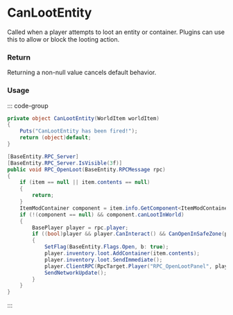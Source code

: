 # CanLootEntity
<Badge type="info" text="Entity"/>[<Badge type="danger" text="Carbon Compatible"/>](https://github.com/CarbonCommunity/Carbon)[<Badge type="warning" text="Oxide Compatible"/>](https://github.com/OxideMod/Oxide.Rust)
Called when a player attempts to loot an entity or container. Plugins can use this to allow or block the looting action.

### Return
Returning a non-null value cancels default behavior.

### Usage
::: code-group
```csharp [Example]
private object CanLootEntity(WorldItem worldItem)
{
	Puts("CanLootEntity has been fired!");
	return (object)default;
}
```
```csharp [Source — Assembly-CSharp @ WorldItem]
[BaseEntity.RPC_Server]
[BaseEntity.RPC_Server.IsVisible(3f)]
public void RPC_OpenLoot(BaseEntity.RPCMessage rpc)
{
	if (item == null || item.contents == null)
	{
		return;
	}
	ItemModContainer component = item.info.GetComponent<ItemModContainer>();
	if (!(component == null) && component.canLootInWorld)
	{
		BasePlayer player = rpc.player;
		if ((bool)player && player.CanInteract() && CanOpenInSafeZone(player) && player.inventory.loot.StartLootingEntity(this))
		{
			SetFlag(BaseEntity.Flags.Open, b: true);
			player.inventory.loot.AddContainer(item.contents);
			player.inventory.loot.SendImmediate();
			player.ClientRPC(RpcTarget.Player("RPC_OpenLootPanel", player), "generic_resizable");
			SendNetworkUpdate();
		}
	}
}

```
:::
